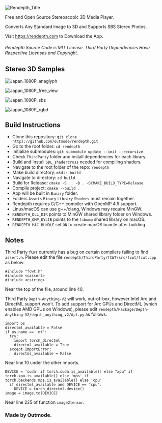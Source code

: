 ![Rendepth_Title](https://github.com/user-attachments/assets/227300ae-5ac2-494f-ac21-4e37f473bba9)

Free and Open Source Stereoscopic 3D Media Player.

Converts Any Standard Image to 3D and Supports SBS Stereo Photos.

Visit https://rendepth.com to Download the App.

###### Rendepth Source Code is MIT License. Third Party Dependencies Have Respective Licenses and Copyright.

Stereo 3D Samples
------
![Japan_1080P_anaglyph](https://github.com/user-attachments/assets/4488e967-21f0-4e29-82a0-26d6b5447944)

![Japan_1080P_free_view](https://github.com/user-attachments/assets/6804236b-4631-46c2-ba54-20920844b082)

![Japan_1080P_sbs](https://github.com/user-attachments/assets/47d03596-8218-47d6-8b69-ab4acefea47e)

![Japan_1080P_rgbd](https://github.com/user-attachments/assets/c30d9f27-8c2c-40be-a23e-934211771656)

Build Instructions
------
- Clone this repository: `git clone https://github.com/outmode/rendepth.git`
- Go to the root folder: `cd rendepth`
- Initialize submodules: `git submodule update --init --recursive`
- Check `ThirdParty` folder and install dependencies for each library.
- Build and Install `SDL_shadercross` needed for compiling shaders.
- Navigate to the root folder of the repo: `rendepth`
- Make build directory: `mkdir build`
- Navigate to directory: `cd build`
- Build for Release: `cmake -S .. -B . -DCMAKE_BUILD_TYPE=Release`
- Compile project: `cmake --build .`
- App will be built in `Binary` folder.
- Folders `Assets` `Binary` `Library` `Shaders` must remain together.
- Rendepth requires C/C++ compiler with OpenMP 4.5 support.
- Linux/macOS can use g++/clang, Windows may require MinGW.
- `RENDEPTH_DLL_DIR` points to MinGW shared library folder on Windows.
- `RENDEPTH_OMP_DYLIB` points to the `libomp` shared library on macOS.
- `RENDEPTH_MAC_BUNDLE` set `ON` to create macOS bundle after building.
  
Notes
------
Third Party `fCWT` currently has a bug on certain compilers failing to find `assert.h`. Please edit the file `rendepth/ThirdParty/fCWT/src/fcwt/fcwt.cpp` as below:
```
#include "fcwt.h"
#include <cassert>
#include <cstring>
```
Near the top of the file, around line 40.

Third Party `Depth-Anything-V2` will work, out-of-box, however Intel Arc and DirectML support won't. To add support for Arc GPUs and DirectML (which enables AMD GPUs on Windows), please edit `rendepth/Package/Depth-Anything-V2/depth_anything_v2/dpt.py` as follows:
```
import os
directml_available = False
if os.name == 'nt':
  try:
    import torch_directml
    directml_available = True
  except ImportError:
    directml_available = False
```
Near line 10 under the other imports.
```
DEVICE = 'cuda' if torch.cuda.is_available() else "xpu" if torch.xpu.is_available() else 'mps' if torch.backends.mps.is_available() else 'cpu'
  if directml_available and DEVICE == "cpu":
    DEVICE = torch_directml.device()
image = image.to(DEVICE)
```
Near line 225 of function `image2tensor`.

### Made by Outmode.


